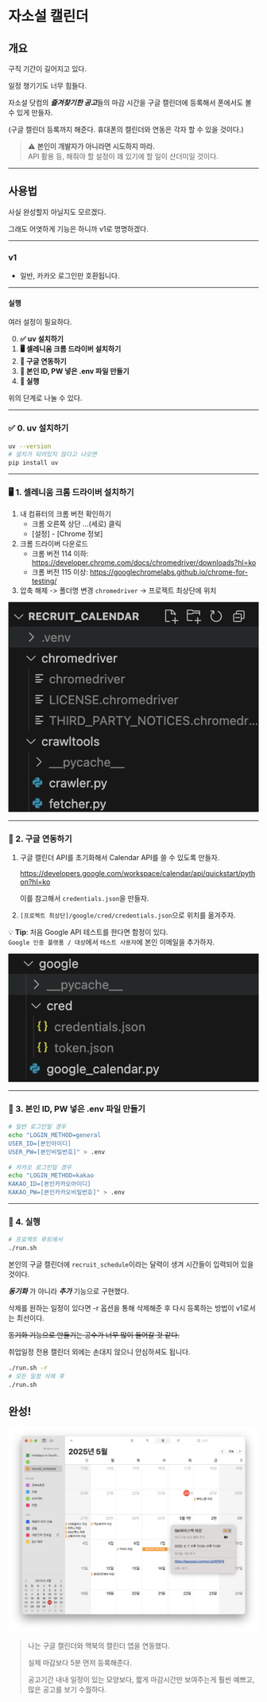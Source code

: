# 자소설 캘린더
## 개요

구직 기간이 길어지고 있다.

일정 챙기기도 너무 힘들다.

자소설 닷컴의 ***즐겨찾기한 공고***들의 마감 시간을 구글 캘린더에 등록해서 폰에서도 볼 수 있게 만들자.

(구글 캘린더 등록까지 해준다. 휴대폰의 캘린더와 연동은 각자 할 수 있을 것이다.)

> ⚠️ **본인이 개발자가 아니라면 시도하지 마라.**  
> API 활용 등, 해줘야 할 설정이 꽤 있기에 할 일이 산더미일 것이다.

---

## 사용법

사실 완성할지 아닐지도 모르겠다.

그래도 어엿하게 기능은 하니까 v1로 명명하겠다.

---

### v1 

- 일반, 카카오 로그인만 호환됩니다.

---

#### 실행

여러 설정이 필요하다.

0. **✅ uv 설치하기**
1. **🖥️ 셀레니움 크롬 드라이버 설치하기**
2. **🔗 구글 연동하기**
3. **🔑 본인 ID, PW 넣은 .env 파일 만들기**
4. **🚀 실행**

위의 단계로 나눌 수 있다.

---

### ✅ 0. uv 설치하기

```bash
uv --version
# 설치가 되어있지 않다고 나오면
pip install uv
```

---

### 🖥️ 1. 셀레니움 크롬 드라이버 설치하기

1. 내 컴퓨터의 크롬 버전 확인하기
    - 크롬 오른쪽 상단 ...(세로) 클릭
    - [설정] - [Chrome 정보]
2. 크롬 드라이버 다운로드
    - 크롬 버전 114 이하: https://developer.chrome.com/docs/chromedriver/downloads?hl=ko
    - 크롬 버전 115 이상: https://googlechromelabs.github.io/chrome-for-testing/
3. 압축 해제 -> 폴더명 변경 `chromedriver` -> 프로젝트 최상단에 위치

![완성된 화면](./doc/img002.png)

---

### 🔗 2. 구글 연동하기

1. 구글 캘린더 API를 초기화해서 Calendar API를 쓸 수 있도록 만들자.

    https://developers.google.com/workspace/calendar/api/quickstart/python?hl=ko

    이를 참고해서 `credentials.json`을 만들자.

2. `[프로젝트 최상단]/google/cred/credentials.json`으로 위치를 옮겨주자.

💡 **Tip**: 처음 Google API 테스트를 한다면 함정이 있다.  
   `Google 인증 플랫폼 / 대상`에서 `테스트 사용자`에 본인 이메일을 추가하자.


![완성된 화면](./doc/img003.png)

---

### 🔑 3. 본인 ID, PW 넣은 .env 파일 만들기

```bash
# 일반 로그인일 경우
echo "LOGIN_METHOD=general
USER_ID=[본인아이디]
USER_PW=[본인비밀번호]" > .env
```

```bash
# 카카오 로그인일 경우
echo "LOGIN_METHOD=kakao
KAKAO_ID=[본인카카오아이디]
KAKAO_PW=[본인카카오비밀번호]" > .env
```

---

### 🚀 4. 실행

```bash
# 프로젝트 루트에서
./run.sh
```

본인의 구글 캘린더에 `recruit_schedule`이라는 달력이 생겨 시간들이 입력되어 있을 것이다.

***동기화*** 가 아니라 ***추가*** 기능으로 구현했다.

삭제를 원하는 일정이 있다면 -r 옵션을 통해 삭제해준 후 다시 등록하는 방법이 v1로서는 최선이다.

~~동기화 기능으로 만들기는 공수가 너무 많이 들어갈 것 같다.~~

취업일정 전용 캘린더 외에는 손대지 않으니 안심하셔도 됩니다.

```bash
./run.sh -r
# 모든 일정 삭제 후
./run.sh
```

## 완성!
![완성된 화면](./doc/img001.png)

> 나는 구글 캘린더와 맥북의 캘린더 앱을 연동했다.
> 
> 실제 마감보다 5분 먼저 등록해준다.
>
> 공고기간 내내 일정이 있는 모양보다, 짧게 마감시간만 보여주는게 훨씬 예쁘고, 많은 공고를 보기 수월하다.